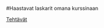 #Haastavat laskarit omana kurssinaan

[Tehtävät](https://github.com/hy-ohtu/haastava-ohtu/wiki/Haastavaohtu)

